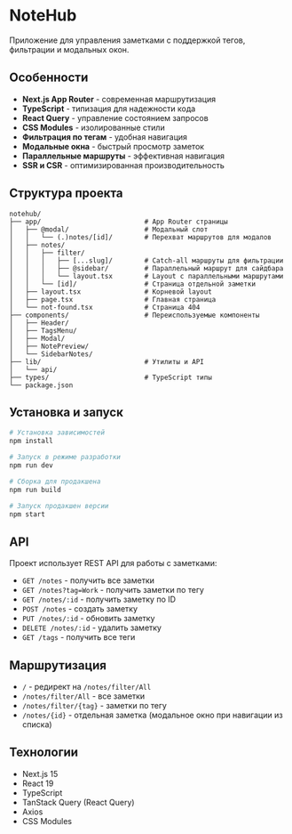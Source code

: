 # NoteHub

Приложение для управления заметками с поддержкой тегов, фильтрации и модальных окон.

## Особенности

- **Next.js App Router** - современная маршрутизация
- **TypeScript** - типизация для надежности кода
- **React Query** - управление состоянием запросов
- **CSS Modules** - изолированные стили
- **Фильтрация по тегам** - удобная навигация
- **Модальные окна** - быстрый просмотр заметок
- **Параллельные маршруты** - эффективная навигация
- **SSR и CSR** - оптимизированная производительность

## Структура проекта

```
notehub/
├── app/                          # App Router страницы
│   ├── @modal/                   # Модальный слот
│   │   └── (.)notes/[id]/        # Перехват маршрутов для модалов
│   ├── notes/
│   │   ├── filter/
│   │   │   ├── [...slug]/        # Catch-all маршруты для фильтрации
│   │   │   ├── @sidebar/         # Параллельный маршрут для сайдбара
│   │   │   └── layout.tsx        # Layout с параллельными маршрутами
│   │   └── [id]/                 # Страница отдельной заметки
│   ├── layout.tsx                # Корневой layout
│   ├── page.tsx                  # Главная страница
│   └── not-found.tsx             # Страница 404
├── components/                   # Переиспользуемые компоненты
│   ├── Header/
│   ├── TagsMenu/
│   ├── Modal/
│   ├── NotePreview/
│   └── SidebarNotes/
├── lib/                          # Утилиты и API
│   └── api/
├── types/                        # TypeScript типы
└── package.json
```

## Установка и запуск

```bash
# Установка зависимостей
npm install

# Запуск в режиме разработки
npm run dev

# Сборка для продакшена
npm run build

# Запуск продакшен версии
npm start
```

## API

Проект использует REST API для работы с заметками:

- `GET /notes` - получить все заметки
- `GET /notes?tag=Work` - получить заметки по тегу
- `GET /notes/:id` - получить заметку по ID
- `POST /notes` - создать заметку
- `PUT /notes/:id` - обновить заметку
- `DELETE /notes/:id` - удалить заметку
- `GET /tags` - получить все теги

## Маршрутизация

- `/` - редирект на `/notes/filter/All`
- `/notes/filter/All` - все заметки
- `/notes/filter/{tag}` - заметки по тегу
- `/notes/{id}` - отдельная заметка (модальное окно при навигации из списка)

## Технологии

- Next.js 15
- React 19
- TypeScript
- TanStack Query (React Query)
- Axios
- CSS Modules

